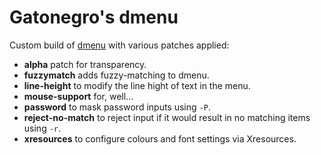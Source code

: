 # Gatonegro's dmenu

Custom build of [dmenu](https://tools.suckless.org/dmenu) with various patches
applied:

+ **alpha** patch for transparency.
+ **fuzzymatch** adds fuzzy-matching to dmenu.
+ **line-height** to modify the line hight of text in the menu.
+ **mouse-support** for, well...
+ **password** to mask password inputs using `-P`.
+ **reject-no-match** to reject input if it would result in no matching items
  using `-r`.
+ **xresources** to configure colours and font settings via Xresources.
